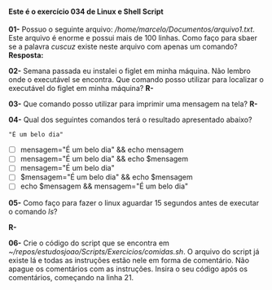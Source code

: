 #### Este é o exercício 034 de Linux e Shell Script

**01-** Possuo o seguinte arquivo: */home/marcelo/Documentos/arquivo1.txt*. Este arquivo é enorme e possui mais de 100 linhas. Como faço para sbaer se a palavra *cuscuz* existe neste arquivo com apenas um comando?
**Resposta:**

**02-** Semana passada eu instalei o figlet em minha máquina. Não lembro onde o executável se encontra. Que comando posso utilizar para localizar o executável do figlet em minha máquina?
**R-**

**03-** Que comando posso utilizar para imprimir uma mensagem na tela?
**R-**

**04-** Qual dos seguintes comandos terá o resultado apresentado abaixo?

```
"É um belo dia"
```

- [ ] mensagem="É um belo dia" && echo mensagem
- [ ] mensagem="É um belo dia" && echo $mensagem
- [ ] mensagem="É um belo dia"
- [ ] $mensagem="É um belo dia" && echo $mensagem
- [ ] echo $mensagem && mensagem="É um belo dia"

**05-** Como faço para fazer o linux aguardar 15 segundos antes de executar o comando *ls*?

**R-**

**06-** Crie o código do script que se encontra em *~/repos/estudosjoao/Scripts/Exercicios/comidas.sh*. O arquivo do script já existe lá e todas as instruções estão nele em forma de comentário.
Não apague os comentários com as instruções. Insira o seu código após os comentários, começando na linha 21.